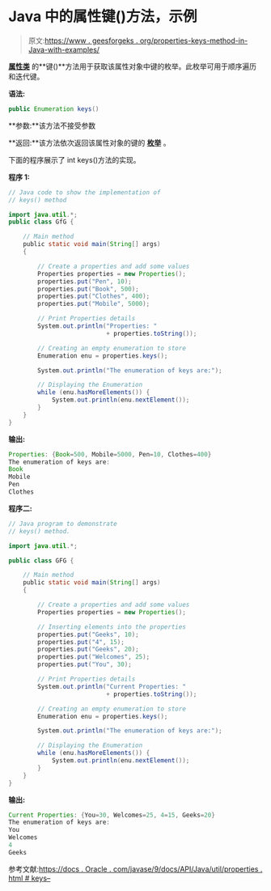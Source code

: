 # Java 中的属性键()方法，示例

> 原文:[https://www . geesforgeks . org/properties-keys-method-in-Java-with-examples/](https://www.geeksforgeeks.org/properties-keys-method-in-java-with-examples/)

**[属性类](https://www.geeksforgeeks.org/java-util-properties-class-java/)** 的**键()**方法用于获取该属性对象中键的枚举。此枚举可用于顺序遍历和迭代键。

**语法:**

```java
public Enumeration keys()
```

**参数:**该方法不接受参数

**返回:**该方法依次返回该属性对象的键的 **[枚举](https://www.geeksforgeeks.org/iterators-in-java/)** 。

下面的程序展示了 int keys()方法的实现。

**程序 1:**

```java
// Java code to show the implementation of
// keys() method

import java.util.*;
public class GfG {

    // Main method
    public static void main(String[] args)
    {

        // Create a properties and add some values
        Properties properties = new Properties();
        properties.put("Pen", 10);
        properties.put("Book", 500);
        properties.put("Clothes", 400);
        properties.put("Mobile", 5000);

        // Print Properties details
        System.out.println("Properties: "
                           + properties.toString());

        // Creating an empty enumeration to store
        Enumeration enu = properties.keys();

        System.out.println("The enumeration of keys are:");

        // Displaying the Enumeration
        while (enu.hasMoreElements()) {
            System.out.println(enu.nextElement());
        }
    }
}
```

**输出:**

```java
Properties: {Book=500, Mobile=5000, Pen=10, Clothes=400}
The enumeration of keys are:
Book
Mobile
Pen
Clothes

```

**程序二:**

```java
// Java program to demonstrate
// keys() method.

import java.util.*;

public class GFG {

    // Main method
    public static void main(String[] args)
    {

        // Create a properties and add some values
        Properties properties = new Properties();

        // Inserting elements into the properties
        properties.put("Geeks", 10);
        properties.put("4", 15);
        properties.put("Geeks", 20);
        properties.put("Welcomes", 25);
        properties.put("You", 30);

        // Print Properties details
        System.out.println("Current Properties: "
                           + properties.toString());

        // Creating an empty enumeration to store
        Enumeration enu = properties.keys();

        System.out.println("The enumeration of keys are:");

        // Displaying the Enumeration
        while (enu.hasMoreElements()) {
            System.out.println(enu.nextElement());
        }
    }
}
```

**输出:**

```java
Current Properties: {You=30, Welcomes=25, 4=15, Geeks=20}
The enumeration of keys are:
You
Welcomes
4
Geeks

```

参考文献:[https://docs . Oracle . com/javase/9/docs/API/Java/util/properties . html # keys–](https://docs.oracle.com/javase/9/docs/api/java/util/Properties.html#keys--)
